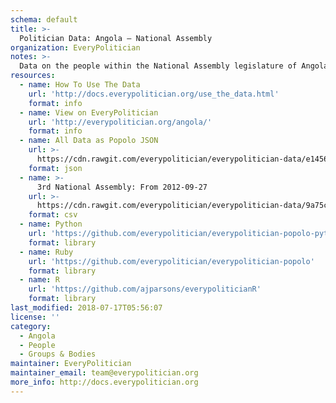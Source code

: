 ```yaml
---
schema: default
title: >-
  Politician Data: Angola — National Assembly
organization: EveryPolitician
notes: >-
  Data on the people within the National Assembly legislature of Angola.
resources:
  - name: How To Use The Data
    url: 'http://docs.everypolitician.org/use_the_data.html'
    format: info
  - name: View on EveryPolitician
    url: 'http://everypolitician.org/angola/'
    format: info
  - name: All Data as Popolo JSON
    url: >-
      https://cdn.rawgit.com/everypolitician/everypolitician-data/e145644ccda2dce8e8ee297afe7f3a0e86887411/data/Angola/National_Assembly/ep-popolo-v1.0.json
    format: json
  - name: >-
      3rd National Assembly: From 2012-09-27
    url: >-
      https://cdn.rawgit.com/everypolitician/everypolitician-data/9a75c94fb3f01a45e5616242dec9743ba96f137f/data/Angola/National_Assembly/term-3.csv
    format: csv
  - name: Python
    url: 'https://github.com/everypolitician/everypolitician-popolo-python'
    format: library
  - name: Ruby
    url: 'https://github.com/everypolitician/everypolitician-popolo'
    format: library
  - name: R
    url: 'https://github.com/ajparsons/everypoliticianR'
    format: library
last_modified: 2018-07-17T05:56:07
license: ''
category:
  - Angola
  - People
  - Groups & Bodies
maintainer: EveryPolitician
maintainer_email: team@everypolitician.org
more_info: http://docs.everypolitician.org
---
```

